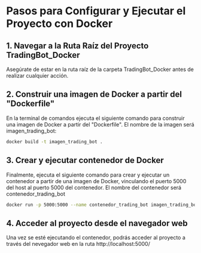 # Pasos para Configurar y Ejecutar el Proyecto con Docker

## 1. Navegar a la Ruta Raíz del Proyecto TradingBot_Docker
Asegúrate de estar en la ruta raíz de la carpeta TradingBot_Docker antes de realizar cualquier acción.

## 2. Construir una imagen de Docker a partir del "Dockerfile"
En la terminal de comandos ejecuta el siguiente comando para construir una imagen de Docker a partir del "Dockerfile". El nombre de la imagen será imagen_trading_bot:

```bash
docker build -t imagen_trading_bot .
```

## 3. Crear y ejecutar contenedor de Docker
Finalmente, ejecuta el siguiente comando para crear y ejecutar un contenedor a partir de una imagen de Docker, vinculando el puerto 5000 del host al puerto 5000 del contenedor. El nombre del contenedor será contenedor_trading_bot

```bash
docker run -p 5000:5000 --name contenedor_trading_bot imagen_trading_bot
```

## 4. Acceder al proyecto desde el navegador web
Una vez se esté ejecutando el contenedor, podrás acceder al proyecto a través del nevegador web en la ruta http://localhost:5000/